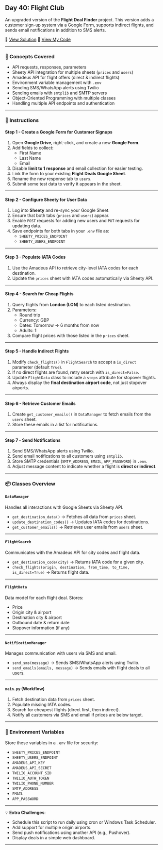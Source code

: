 ## Day 40: Flight Club  
An upgraded version of the **Flight Deal Finder** project. 
This version adds a customer sign-up system via a Google Form, supports indirect flights, and sends email notifications in addition to SMS alerts.  

📄 [View Solution](solution/solution.py) 📄 [View My Code](my_code/d40.py)  

---

### 🧠 Concepts Covered
- API requests, responses, parameters  
- Sheety API integration for multiple sheets (`prices` and `users`)  
- Amadeus API for flight offers (direct & indirect flights)  
- Environment variable management with `.env`  
- Sending SMS/WhatsApp alerts using Twilio  
- Sending emails with `smtplib` and SMTP servers  
- Object-Oriented Programming with multiple classes  
- Handling multiple API endpoints and authentication  

---

### 📝 Instructions

#### Step 1 - Create a Google Form for Customer Signups
1. Open **Google Drive**, right-click, and create a new **Google Form**.  
2. Add fields to collect:  
   - First Name  
   - Last Name  
   - Email  
3. Disable **limit to 1 response** and email collection for easier testing.  
4. Link the form to your existing **Flight Deals Google Sheet**.  
5. Rename the new response tab to `users`.  
6. Submit some test data to verify it appears in the sheet.

---

#### Step 2 - Configure Sheety for User Data
1. Log into **Sheety** and re-sync your Google Sheet.  
2. Ensure that both tabs (`prices` and `users`) appear.  
3. Enable `POST` requests for adding new users and `PUT` requests for updating data.  
4. Save endpoints for both tabs in your `.env` file as:  
   - `SHEETY_PRICES_ENDPOINT`  
   - `SHEETY_USERS_ENDPOINT`

---

#### Step 3 - Populate IATA Codes
1. Use the Amadeus API to retrieve city-level IATA codes for each destination.  
2. Update the `prices` sheet with IATA codes automatically via Sheety API.

---

#### Step 4 - Search for Cheap Flights
1. Query flights from **London (LON)** to each listed destination.  
2. Parameters:  
   - Round trip  
   - Currency: GBP  
   - Dates: Tomorrow → 6 months from now  
   - Adults: 1  
3. Compare flight prices with those listed in the `prices` sheet.

---

#### Step 5 - Handle Indirect Flights
1. Modify `check_flights()` in `FlightSearch` to accept a `is_direct` parameter (default `True`).  
2. If no direct flights are found, retry search with `is_direct=False`.  
3. Update `FlightData` class to include a `stops` attribute for stopover flights.  
4. Always display the **final destination airport code**, not just stopover airports.

---

#### Step 6 - Retrieve Customer Emails
1. Create `get_customer_emails()` in `DataManager` to fetch emails from the `users` sheet.  
2. Store these emails in a list for notifications.

---

#### Step 7 - Send Notifications
1. Send SMS/WhatsApp alerts using Twilio.  
2. Send email notifications to all customers using `smtplib`.  
3. Store SMTP credentials (`SMTP_ADDRESS`, `EMAIL`, `APP_PASSWORD`) in `.env`.  
4. Adjust message content to indicate whether a flight is **direct or indirect**.

---

### 📦 Classes Overview

#### `DataManager`
Handles all interactions with Google Sheets via Sheety API.  
- `get_destination_data()` → Fetches all data from `prices` sheet.  
- `update_destination_codes()` → Updates IATA codes for destinations.  
- `get_customer_emails()` → Retrieves user emails from `users` sheet.

---

#### `FlightSearch`
Communicates with the Amadeus API for city codes and flight data.  
- `get_destination_code(city)` → Returns IATA code for a given city.  
- `check_flights(origin, destination, from_time, to_time, is_direct=True)` → Returns flight data.  

---

#### `FlightData`
Data model for each flight deal. Stores:  
- Price  
- Origin city & airport  
- Destination city & airport  
- Outbound date & return date  
- Stopover information (if any)

---

#### `NotificationManager`
Manages communication with users via SMS and email.  
- `send_sms(message)` → Sends SMS/WhatsApp alerts using Twilio.  
- `send_emails(emails, message)` → Sends emails with flight deals to all users.

---

#### `main.py` (Workflow)
1. Fetch destination data from `prices` sheet.  
2. Populate missing IATA codes.  
3. Search for cheapest flights (direct first, then indirect).  
4. Notify all customers via SMS and email if prices are below target.  

---

### 🔑 Environment Variables
Store these variables in a `.env` file for security:  
- `SHEETY_PRICES_ENDPOINT`  
- `SHEETY_USERS_ENDPOINT`  
- `AMADEUS_API_KEY`  
- `AMADEUS_API_SECRET`  
- `TWILIO_ACCOUNT_SID`  
- `TWILIO_AUTH_TOKEN`  
- `TWILIO_PHONE_NUMBER`  
- `SMTP_ADDRESS`  
- `EMAIL`  
- `APP_PASSWORD`

---

💡 **Extra Challenges**:
- Schedule this script to run daily using cron or Windows Task Scheduler.  
- Add support for multiple origin airports.  
- Send push notifications using another API (e.g., Pushover).  
- Display deals in a simple web dashboard.

---
